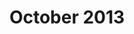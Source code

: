 ---
layout: page-tags
title: "October 2013"
permalink: /tips/2013/10/
breadcrumb: tips
archive-name: "October 2013"
archive-type: Monthly
sections:
 intro: Blog
 brief: October 2013 Archive
 icon: fa fa-newspaper-o fa-5x
---